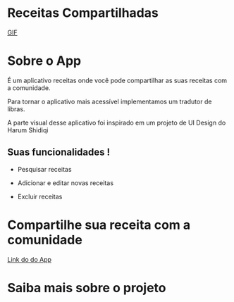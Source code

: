 # Receitas Compartilhadas

[GIF](https://drive.google.com/file/d/1wv_yoti4fGZrr8qwKSfYDKQzhwcOQmKO/view?usp=sharing)

# Sobre o App

É um aplicativo receitas onde você pode compartilhar as suas receitas com a comunidade. 

Para tornar o aplicativo mais acessível implementamos um tradutor de libras. 

A parte visual desse aplicativo foi inspirado em um projeto de UI Design do Harum Shidiqi


## Suas funcionalidades !

- Pesquisar receitas 

- Adicionar e editar novas receitas

- Excluir receitas

# Compartilhe sua receita com a comunidade

[Link do do App](https://hungry-share-your-recipe.netlify.app/)


# Saiba mais sobre o projeto 
